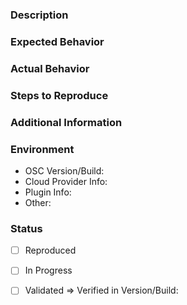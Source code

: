 ### Description

### Expected Behavior

### Actual Behavior

### Steps to Reproduce

### Additional Information

### Environment
- OSC Version/Build: 
- Cloud Provider Info:
- Plugin Info:
- Other:

### Status
- [ ] Reproduced
- [ ] In Progress
- [ ] Validated     =>    Verified in Version/Build: 

